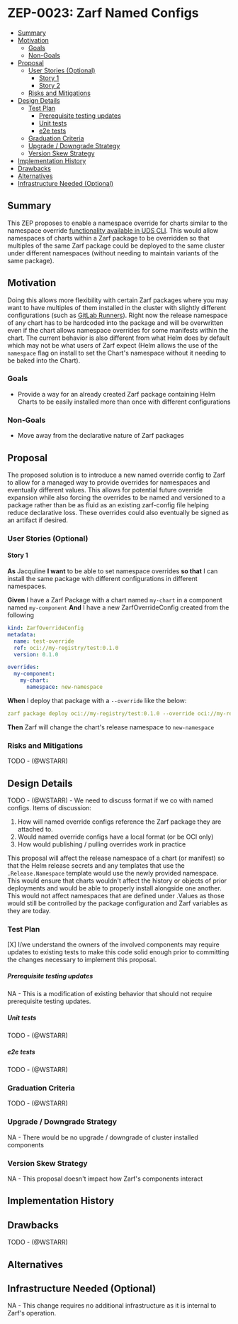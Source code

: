 <!--
**Note:** When your ZEP is complete, all of these comment blocks should be removed.

To get started with this template:

- [ ] **Create an issue in zarf-dev/proposals.**
  When creating a proposal issue, complete all fields in that template. One of
  the fields asks for a link to the ZEP, which you can leave blank until the ZEP
  is filed. Then, go back and add the link.
- [ ] **Make a copy of this template directory.**
  Name it `NNNN-short-descriptive-title`, where `NNNN` is the issue number
  (with no leading zeroes).
- [ ] **Fill out as much of the zep.yaml file as you can.**
  At minimum, complete the "Title", "Authors", "Status", and date-related fields.
- [ ] **Fill out this file as best you can.**
  Focus on the "Summary" and "Motivation" sections first. If you've already discussed
  the idea with the Technical Steering Committee, this part should be easier.
- [ ] **Create a PR for this ZEP.**
  Assign it to members of the Technical Steering Committee who are sponsoring this process.
- [ ] **Merge early and iterate.**
  Don’t get bogged down in the details—focus on getting the goals clarified and the
  ZEP merged quickly. You can fill in the specifics incrementally in later PRs.

Just because a ZEP is merged doesn't mean it's complete or approved. Any ZEP marked
as `provisional` is a working document and subject to change. You can mark unresolved
sections like this:

```
<<[UNRESOLVED optional short context or usernames ]>>
Stuff that is being argued.
<<[/UNRESOLVED]>>
```

When editing ZEPs, aim for focused, single-topic PRs to keep discussions clear. If
you disagree with a section, open a new PR with suggested changes.

Each ZEP covers one "feature" or "enhancement" throughout its lifecycle. You don’t
need a new ZEP for moving from beta to GA. If new details emerge, edit the existing
ZEP. Once a feature is "implemented", major changes should go in new ZEPs.

The latest instructions for this template can be found in [this repo](/NNNN-zep-template/README.md).

**Note:** PRs to move a ZEP to `implementable`, or significant changes to an
`implementable` ZEP, must be approved by all ZEP approvers. If an approver is no
longer appropriate, updates to the list must be approved by the remaining approvers.
-->

# ZEP-0023: Zarf Named Configs

<!--
Keep the title short simple and descriptive. It should clearly convey what
the ZEP is going to cover.
-->

<!--
A table of contents helps reviewers quickly navigate the ZEP and highlights
any additional information provided beyond the standard ZEP template.
-->

<!-- toc -->
- [Summary](#summary)
- [Motivation](#motivation)
  - [Goals](#goals)
  - [Non-Goals](#non-goals)
- [Proposal](#proposal)
  - [User Stories (Optional)](#user-stories-optional)
    - [Story 1](#story-1)
    - [Story 2](#story-2)
  - [Risks and Mitigations](#risks-and-mitigations)
- [Design Details](#design-details)
  - [Test Plan](#test-plan)
      - [Prerequisite testing updates](#prerequisite-testing-updates)
      - [Unit tests](#unit-tests)
      - [e2e tests](#e2e-tests)
  - [Graduation Criteria](#graduation-criteria)
  - [Upgrade / Downgrade Strategy](#upgrade--downgrade-strategy)
  - [Version Skew Strategy](#version-skew-strategy)
- [Implementation History](#implementation-history)
- [Drawbacks](#drawbacks)
- [Alternatives](#alternatives)
- [Infrastructure Needed (Optional)](#infrastructure-needed-optional)
<!-- /toc -->

## Summary

This ZEP proposes to enable a namespace override for charts similar to the namespace override [functionality available in UDS CLI](https://uds.defenseunicorns.com/reference/bundles/overrides/#namespace).  This would allow namespaces of charts within a Zarf package to be overridden so that multiples of the same Zarf package could be deployed to the same cluster under different namespaces (without needing to maintain variants of the same package).

## Motivation

Doing this allows more flexibility with certain Zarf packages where you may want to have multiples of them installed in the cluster with slightly different configurations (such as [GitLab Runners](https://github.com/defenseunicorns/uds-package-gitlab-runner)).  Right now the release namespace of any chart has to be hardcoded into the package and will be overwritten even if the chart allows namespace overrides for some manifests within the chart.  The current behavior is also different from what Helm does by default which may not be what users of Zarf expect (Helm allows the use of the `namespace` flag on install to set the Chart's namespace without it needing to be baked into the Chart).

### Goals

- Provide a way for an already created Zarf package containing Helm Charts to be easily installed more than once with different configurations

### Non-Goals

- Move away from the declarative nature of Zarf packages

## Proposal

The proposed solution is to introduce a new named override config to Zarf to allow for a managed way to provide overrides for namespaces and eventually different values.  This allows for potential future override expansion while also forcing the overrides to be named and versioned to a package rather than be as fluid as an existing zarf-config file helping reduce declarative loss. These overrides could also eventually be signed as an artifact if desired.

### User Stories (Optional)

#### Story 1

**As** Jacquline **I want** to be able to set namespace overrides **so that** I can install the same package with different configurations in different namespaces.

**Given** I have a Zarf Package with a chart named `my-chart` in a component named `my-component`
**And** I have a new ZarfOverrideConfig created from the following
```yaml
kind: ZarfOverrideConfig
metadata:
  name: test-override
  ref: oci://my-registry/test:0.1.0
  version: 0.1.0

overrides:
  my-component:
    my-chart:
      namespace: new-namespace
```
**When** I deploy that package with a `--override` like the below:
```yaml
zarf package deploy oci://my-registry/test:0.1.0 --override oci://my-registry/test-override:0.1.0
```
**Then** Zarf will change the chart's release namespace to `new-namespace`

### Risks and Mitigations

TODO - (@WSTARR)

## Design Details

TODO - (@WSTARR) - We need to discuss format if we co with named configs.  Items of discussion:

1. How will named override configs reference the Zarf package they are attached to.
2. Would named override configs have a local format (or be OCI only)
3. How would publishing / pulling overrides work in practice

This proposal will affect the release namespace of a chart (or manifest) so that the Helm release secrets and any templates that use the `.Release.Namespace` template would use the newly provided namespace.  This would ensure that charts wouldn't affect the history or objects of prior deployments and would be able to properly install alongside one another.  This would not affect namespaces that are defined under .Values as those would still be controlled by the package configuration and Zarf variables as they are today.

### Test Plan

[X] I/we understand the owners of the involved components may require updates to
existing tests to make this code solid enough prior to committing the changes necessary
to implement this proposal.

##### Prerequisite testing updates

NA - This is a modification of existing behavior that should not require prerequisite testing updates.

##### Unit tests

TODO - (@WSTARR)

##### e2e tests

TODO - (@WSTARR)

### Graduation Criteria

TODO - (@WSTARR)

### Upgrade / Downgrade Strategy

NA - There would be no upgrade / downgrade of cluster installed components

### Version Skew Strategy

NA - This proposal doesn't impact how Zarf's components interact

## Implementation History

<!--
Major milestones in the lifecycle of a ZEP should be tracked in this section.
Major milestones might include:
- the `Summary` and `Motivation` sections being merged, signaling acceptance of the ZEP
- the `Proposal` section being merged, signaling agreement on a proposed design
- the date implementation started
- the first Zarf release where an initial version of the ZEP was available
- the version of Zarf where the ZEP graduated to general availability
- when the ZEP was retired or superseded
-->

## Drawbacks

TODO - (@WSTARR)

## Alternatives



## Infrastructure Needed (Optional)

NA - This change requires no additional infrastructure as it is internal to Zarf's operation.
